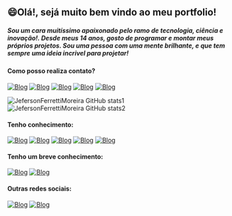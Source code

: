 ## 😄Olá!, sejá muito bem vindo ao meu portfolio!

##### Sou um cara muitíssimo apaixonado pelo ramo de tecnologia, ciência e inovação!. Desde meus 14 anos, gosto de programar e montar meus próprios projetos. Sou uma pessoa com uma mente brilhante, e que tem sempre uma ideia incrivel para projetar!
#### Como posso realiza contato?
[![Blog](https://img.shields.io/badge/Gmail-D14836?style=for-the-badge&logo=gmail&logoColor=white)]()
[![Blog](https://img.shields.io/badge/WhatsApp-25D366?style=for-the-badge&logo=whatsapp&logoColor=white)](https://api.whatsapp.com/send?phone=5519989437565&text=Ol%C3%A1!%2C%20voc%C3%AA%20que%20veio%20pelo%20GitHub%2C%20esse%20%C3%A9%20meu%20contato%20oficial%20do%20WhatsApp!)
[![Blog](https://img.shields.io/badge/Facebook-1877F2?style=for-the-badge&logo=facebook&logoColor=white)]()
[![Blog](https://img.shields.io/badge/Instagram-E4405F?style=for-the-badge&logo=instagram&logoColor=white)]()
[![Blog](https://img.shields.io/badge/LinkedIn-0077B5?style=for-the-badge&logo=linkedin&logoColor=white)]()

![JefersonFerrettiMoreira GitHub stats1](https://github-readme-stats.vercel.app/api?username=JefersonFerrettiMoreira&show_icons=true&theme=transparent)
![JefersonFerrettiMoreira GitHub stats2](https://github-readme-stats.vercel.app/api/top-langs/?username=JefersonFerrettiMoreira&theme=blue-green)

#### Tenho conhecimento:
[![Blog](https://img.shields.io/badge/HTML5-E34F26?style=for-the-badge&logo=html5&logoColor=white)]()
[![Blog](https://img.shields.io/badge/CSS3-1572B6?style=for-the-badge&logo=css3&logoColor=white)]()
[![Blog](https://img.shields.io/badge/JavaScript-323330?style=for-the-badge&logo=javascript&logoColor=F7DF1E)]()
[![Blog](https://img.shields.io/badge/React-20232A?style=for-the-badge&logo=react&logoColor=61DAFB)]()
[![Blog](https://img.shields.io/badge/PHP-777BB4?style=for-the-badge&logo=php&logoColor=white)]()

#### Tenho um breve conhecimento:
[![Blog](https://img.shields.io/badge/Python-14354C?style=for-the-badge&logo=python&logoColor=white)]()
[![Blog](https://img.shields.io/badge/Lua-2C2D72?style=for-the-badge&logo=lua&logoColor=white)]()

#### Outras redes sociais:
[![Blog](https://img.shields.io/badge/Pinterest-%23E60023.svg?&style=for-the-badge&logo=Pinterest&logoColor=white)]()
[![Blog](https://img.shields.io/badge/Discord-7289DA?style=for-the-badge&logo=discord&logoColor=white)]()
